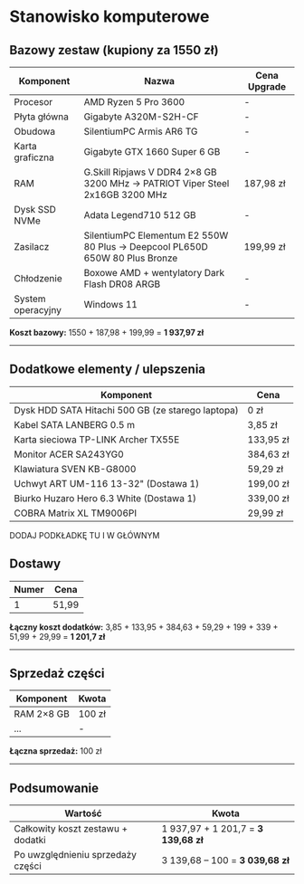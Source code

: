 # Stanowisko komputerowe

## Bazowy zestaw (kupiony za 1550 zł)

| Komponent         | Nazwa                                                                        | Cena Upgrade |
|-------------------|------------------------------------------------------------------------------|--------------|
| Procesor          | AMD Ryzen 5 Pro 3600                                                         | -            |
| Płyta główna      | Gigabyte A320M-S2H-CF                                                        | -            |
| Obudowa    | SilentiumPC Armis AR6 TG                                                        | -            |
| Karta graficzna   | Gigabyte GTX 1660 Super 6 GB                                                 | -            |
| RAM               | G.Skill Ripjaws V DDR4 2×8 GB 3200 MHz → PATRIOT Viper Steel 2x16GB 3200 MHz | 187,98 zł    |
| Dysk SSD NVMe     | Adata Legend710 512 GB                                                       | -            |
| Zasilacz          | SilentiumPC Elementum E2 550W 80 Plus → Deepcool PL650D 650W 80 Plus Bronze  | 199,99 zł    |
| Chłodzenie        | Boxowe AMD + wentylatory Dark Flash DR08 ARGB                                | -            |
| System operacyjny | Windows 11                                                                   | -            |

**Koszt bazowy:** 1550 + 187,98 + 199,99 = **1 937,97 zł**

---

## Dodatkowe elementy / ulepszenia

| Komponent                                         | Cena      |
|---------------------------------------------------|-----------|
| Dysk HDD SATA Hitachi 500 GB (ze starego laptopa) | 0 zł      |
| Kabel SATA LANBERG 0.5 m                          | 3,85 zł   |
| Karta sieciowa TP-LINK Archer TX55E               | 133,95 zł |
| Monitor ACER SA243YG0                             | 384,63 zł |
| Klawiatura SVEN KB-G8000                          | 59,29 zł  |
| Uchwyt ART UM-116 13-32"            (Dostawa 1)   | 199,00 zł |
| Biurko Huzaro Hero 6.3 White        (Dostawa 1)   | 339,00 zł |
| COBRA Matrix XL TM9006PI                          | 29,99 zł  |

DODAJ PODKŁADKĘ TU I W GŁÓWNYM

## Dostawy

| Numer | Cena  |
|-------|-------|
| 1     | 51,99 |

**Łączny koszt dodatków:** 3,85 + 133,95 + 384,63 + 59,29 + 199 + 339 + 51,99 + 29,99 = **1 201,7 zł**

---

## Sprzedaż części

| Komponent  | Kwota  |
|------------|--------|
| RAM 2×8 GB | 100 zł |
| ...        | -      |

**Łączna sprzedaż:** 100 zł

---

## Podsumowanie

| Wartość                           | Kwota                                |
|-----------------------------------|--------------------------------------|
| Całkowity koszt zestawu + dodatki | 1 937,97 + 1 201,7 = **3 139,68 zł** |
| Po uwzględnieniu sprzedaży części | 3 139,68 – 100 = **3 039,68 zł**     |
